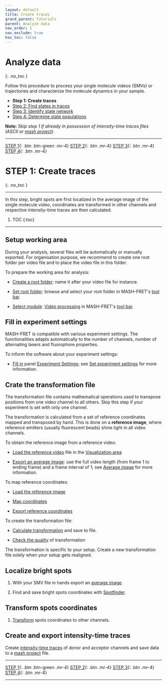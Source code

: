 ```yaml
---
layout: default
title: Create traces
grand_parent: Tutorials
parent: Analyze data
nav_order: 1
nav_exclude: true
has_toc: false
---
```



# Analyze data
{: .no_toc }

Follow this procedure to process your single molecule videos (SMVs) or trajectories and characterize the molecule dynamics in your sample.

* **Step 1: Create traces**
* [Step 2: Find states in traces](find-states-in-traces.html)
* [Step 3: Identify state network](identify-state-network.html)
* [Step 4: Determine state populations](determine-state-populations.html)

**Note:** *Skip step 1 if already in possession of intensity-time traces files (ASCII or 
[mash project](../../output-files/mash-mash-project.html)).*

<span id="steps"></span>

---

<span class="fs-3">[STEP 1](create-traces.html#steps){: .btn .btn-green .mr-4} [STEP 2](find-states-in-traces.html#steps){: .btn .mr-4} [STEP 3](identify-state-network.html#steps){: .btn .mr-4} [STEP 4](determine-state-populations.html#steps){: .btn .mr-4}</span>

# STEP 1: Create traces
{: .no_toc }

---

In this step, bright spots are first localized in the average image of the single molecule video, coordinates are transformed in other channels and respective intensity-time traces are then calculated.

1. TOC
{:toc}

---

## Setup working area

During your analysis, several files will be automatically or manually exported.
For organisation purpose, we recommend to create one root folder per video file and to place the video file in this folder.

To prepare the working area for analysis:

- <u>Create a root folder</u>: name it after your video file for instance.

- <u>Set root folder</u>: browse and select your root folder in MASH-FRET's 
[tool bar](../../Getting_started.html#interface).

- <u>Select module</u>: 
[Video processing](../../video-processing) in MASH-FRET's 
[tool bar](../../Getting_started.html#interface).


## Fill in experiment settings

MASH-FRET is compatible with various experiment settings. 
The functionalities adapts automatically to the number of channels, number of alternating lasers and fluorophore properties.

To inform the software about your experiment settings:

- <u>Fill in</u> panel 
[Experiment Settings](../../video-processing/panels/panel-experiment-settings.html); see 
[Set experiment settings](../../video-processing/functionalities/set-experiment-settings.html) for more information.


## Crate the transformation file

The transformation file contains mathematical operations used to transpose positions from one video channel to all others. 
Skip this step if your experiment is set with only one channel.

The transformation is calculated from a set of reference coordinates mapped and transposed by hand. 
This is done on a **reference image**, where reference emitters (usually fluorescent beads) shine light in all video channels.

To obtain the reference image from a reference video:

- <u>Load the reference video</u> file in the 
[Visualization area](../../video-processing/panels/area-visualization.html)

- <u>Export an average image</u>: use the full video length (from frame 1 to ending frame) and a frame interval of 1; see 
[Average image](../../video-processing/panels/panel-molecule-coordinates#average-image.html) for more information.

To map reference coordinates:

- <u>Load the reference image</u>

- <u>Map coordinates</u>

- <u>Export reference coordinates</u>

To create the transformation file:

- <u>Calculate transformation</u> and save to file.

- <u>Check the quality</u> of transformation

The transformation is specific to your setup. 
Create a new transformation file solely when your setup gets realigned.


## Localize bright spots

1. With your SMV file in hands export an <u>average image</u>.

1. Find and save bright spots coordinates with <u>Spotfinder</u>.


## Transform spots coordinates

1. <u>Transform</u> spots coordinates to other channels.


## Create and export intensity-time traces

Create <u>intensity-time traces</u> of donor and acceptor channels and save data to a 
[mash project](../../output-files/mash-mash-project.html) file.

---

<span class="fs-3">[STEP 1](create-traces.html#steps_bottom){: .btn .btn-green .mr-4} [STEP 2](find-states-in-traces.html#steps_bottom){: .btn .mr-4} [STEP 3](identify-state-network.html#steps_bottom){: .btn .mr-4} [STEP 4](determine-state-populations.html#steps_bottom){: .btn .mr-4}</span>

---

<span id="steps_bottom"></span>
